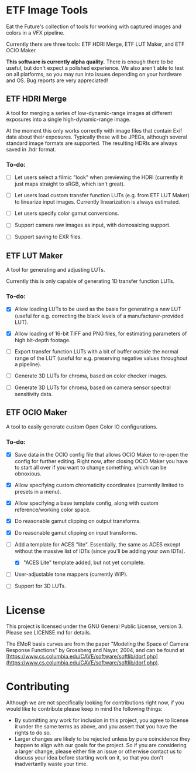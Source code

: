 # ETF Image Tools

Eat the Future's collection of tools for working with captured images and colors in a VFX pipeline.

Currently there are three tools: ETF HDRI Merge, ETF LUT Maker, and ETF OCIO Maker.

**This software is currently alpha quality.**  There is enough there to be useful, but don't expect a polished experience.  We also aren't able to test on all platforms, so you may run into issues depending on your hardware and OS.  Bug reports are very appreciated!


## ETF HDRI Merge

A tool for merging a series of low-dynamic-range images at different exposures into a single high-dynamic-range image.

At the moment this only works correctly with image files that contain Exif data about their exposures.  Typically these will be JPEGs, although several standard image formats are supported.  The resulting HDRIs are always saved in .hdr format.

### To-do:

- [ ] Let users select a filmic "look" when previewing the HDRI (currently it just maps straight to sRGB, which isn't great).
- [ ] Let users load custom transfer function LUTs (e.g. from ETF LUT Maker) to linearize input images.  Currently linearization is always estimated.
- [ ] Let users specify color gamut conversions.
- [ ] Support camera raw images as input, with demosaicing support.
- [ ] Support saving to EXR files.


## ETF LUT Maker

A tool for generating and adjusting LUTs.

Currently this is only capable of generating 1D transfer function LUTs.

### To-do:

- [x] Allow loading LUTs to be used as the basis for generating a new LUT (useful for e.g. correcting the black levels of a manufacturer-provided LUT).
- [x] Allow loading of 16-bit TIFF and PNG files, for estimating parameters of high bit-depth footage.
- [ ] Export transfer function LUTs with a bit of buffer outside the normal range of the LUT (useful for e.g. preserving negative values throughout a pipeline).
- [ ] Generate 3D LUTs for chroma, based on color checker images.
- [ ] Generate 3D LUTs for chroma, based on camera sensor spectral sensitivity data.


## ETF OCIO Maker

A tool to easily generate custom Open Color IO configurations.

### To-do:

- [x] Save data in the OCIO config file that allows OCIO Maker to re-open the config for further editing.  Right now, after closing OCIO Maker you have to start all over if you want to change something, which can be obnoxious.
- [x] Allow specifying custom chromaticity coordinates (currently limited to presets in a menu).
- [x] Allow specifying a base template config, along with custom reference/working color space.
- [x] Do reasonable gamut clipping on output transforms.
- [x] Do reasonable gamut clipping on input transforms.
- [ ] Add a template for ACES "lite".  Essentially, the same as ACES except without the massive list of IDTs (since you'll be adding your own IDTs).
  - [x] "ACES Lite" template added, but not yet complete.
- [ ] User-adjustable tone mappers (currently WIP).
- [ ] Support for 3D LUTs.


# License

This project is licensed under the GNU General Public License, version 3.  Please see LICENSE.md for details.

The EMoR basis curves are from the paper "Modeling the Space of Camera Response Functions" by Grossberg and Nayar, 2004, and can be found at [https://www.cs.columbia.edu/CAVE/software/softlib/dorf.php](https://www.cs.columbia.edu/CAVE/software/softlib/dorf.php).


# Contributing

Although we are not specifically looking for contributions right now, if you would like to contribute please keep in mind the following things:

- By submitting any work for inclusion in this project, you agree to license it under the same terms as above, and you assert that you have the rights to do so.
- Larger changes are likely to be rejected unless by pure coincidence they happen to align with our goals for the project.  So if you are considering a larger change, please either file an issue or otherwise contact us to discuss your idea before starting work on it, so that you don't inadvertantly waste your time.
